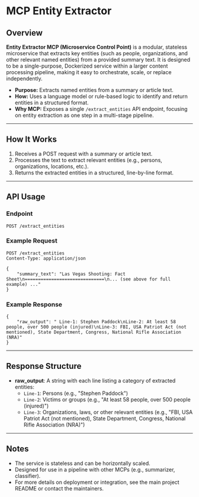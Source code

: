 # MCP Entity Extractor

## Overview

**Entity Extractor MCP (Microservice Control Point)** is a modular, stateless microservice that extracts key entities (such as people, organizations, and other relevant named entities) from a provided summary text. It is designed to be a single-purpose, Dockerized service within a larger content processing pipeline, making it easy to orchestrate, scale, or replace independently.

- **Purpose:** Extracts named entities from a summary or article text.
- **How:** Uses a language model or rule-based logic to identify and return entities in a structured format.
- **Why MCP:** Exposes a single `/extract_entities` API endpoint, focusing on entity extraction as one step in a multi-stage pipeline.

---

## How It Works

1. Receives a POST request with a summary or article text.
2. Processes the text to extract relevant entities (e.g., persons, organizations, locations, etc.).
3. Returns the extracted entities in a structured, line-by-line format.

---

## API Usage

### Endpoint

```
POST /extract_entities
```

### Example Request

```
POST /extract_entities
Content-Type: application/json

{
    "summary_text": "Las Vegas Shooting: Fact Sheet\n==============================\n... (see above for full example) ..."
}
```

### Example Response

```
{
    "raw_output": " Line-1: Stephen Paddock\nLine-2: At least 58 people, over 500 people (injured)\nLine-3: FBI, USA Patriot Act (not mentioned), State Department, Congress, National Rifle Association (NRA)"
}
```

---

## Response Structure

- **raw_output**: A string with each line listing a category of extracted entities:
  - `Line-1`: Persons (e.g., "Stephen Paddock")
  - `Line-2`: Victims or groups (e.g., "At least 58 people, over 500 people (injured)")
  - `Line-3`: Organizations, laws, or other relevant entities (e.g., "FBI, USA Patriot Act (not mentioned), State Department, Congress, National Rifle Association (NRA)")

---

## Notes

- The service is stateless and can be horizontally scaled.
- Designed for use in a pipeline with other MCPs (e.g., summarizer, classifier).
- For more details on deployment or integration, see the main project README or contact the maintainers.

